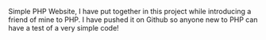 Simple PHP Website, I have put together in this project while introducing a friend of mine to PHP. I have pushed it on Github so anyone new to PHP can have a test of a very simple code!
